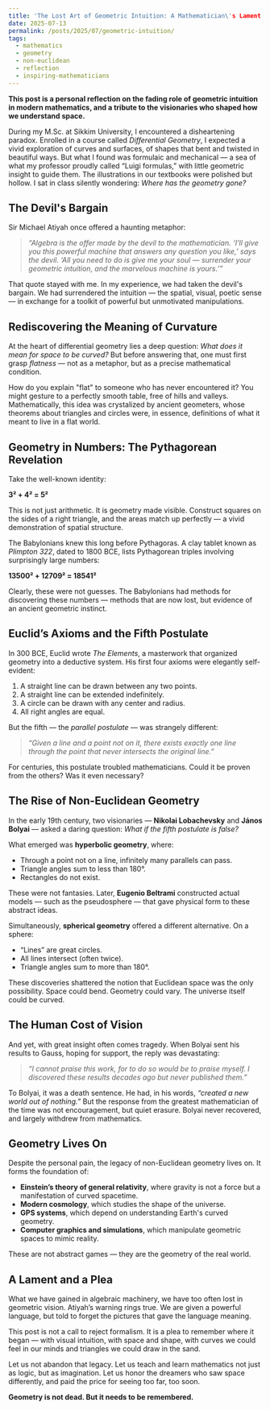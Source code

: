```yaml
---
title: 'The Lost Art of Geometric Intuition: A Mathematician\'s Lament'
date: 2025-07-13
permalink: /posts/2025/07/geometric-intuition/
tags:
  - mathematics
  - geometry
  - non-euclidean
  - reflection
  - inspiring-mathematicians
---
```


**This post is a personal reflection on the fading role of geometric intuition in modern mathematics, and a tribute to the visionaries who shaped how we understand space.**

During my M.Sc. at Sikkim University, I encountered a disheartening paradox. Enrolled in a course called *Differential Geometry*, I expected a vivid exploration of curves and surfaces, of shapes that bent and twisted in beautiful ways. But what I found was formulaic and mechanical — a sea of what my professor proudly called “Luigi formulas,” with little geometric insight to guide them. The illustrations in our textbooks were polished but hollow. I sat in class silently wondering: *Where has the geometry gone?*

## The Devil's Bargain

Sir Michael Atiyah once offered a haunting metaphor:

> *“Algebra is the offer made by the devil to the mathematician. ‘I'll give you this powerful machine that answers any question you like,’ says the devil. ‘All you need to do is give me your soul — surrender your geometric intuition, and the marvelous machine is yours.’”*

That quote stayed with me. In my experience, we had taken the devil's bargain. We had surrendered the intuition — the spatial, visual, poetic sense — in exchange for a toolkit of powerful but unmotivated manipulations.

## Rediscovering the Meaning of Curvature

At the heart of differential geometry lies a deep question: *What does it mean for space to be curved?* But before answering that, one must first grasp *flatness* — not as a metaphor, but as a precise mathematical condition.

How do you explain "flat" to someone who has never encountered it? You might gesture to a perfectly smooth table, free of hills and valleys. Mathematically, this idea was crystalized by ancient geometers, whose theorems about triangles and circles were, in essence, definitions of what it meant to live in a flat world.

## Geometry in Numbers: The Pythagorean Revelation

Take the well-known identity:

**3² + 4² = 5²**

This is not just arithmetic. It is geometry made visible. Construct squares on the sides of a right triangle, and the areas match up perfectly — a vivid demonstration of spatial structure.

The Babylonians knew this long before Pythagoras. A clay tablet known as *Plimpton 322*, dated to 1800 BCE, lists Pythagorean triples involving surprisingly large numbers:

**13500² + 12709² = 18541²**

Clearly, these were not guesses. The Babylonians had methods for discovering these numbers — methods that are now lost, but evidence of an ancient geometric instinct.

## Euclid’s Axioms and the Fifth Postulate

In 300 BCE, Euclid wrote *The Elements*, a masterwork that organized geometry into a deductive system. His first four axioms were elegantly self-evident:

1. A straight line can be drawn between any two points.  
2. A straight line can be extended indefinitely.  
3. A circle can be drawn with any center and radius.  
4. All right angles are equal.

But the fifth — the *parallel postulate* — was strangely different:

> *“Given a line and a point not on it, there exists exactly one line through the point that never intersects the original line.”*

For centuries, this postulate troubled mathematicians. Could it be proven from the others? Was it even necessary?

## The Rise of Non-Euclidean Geometry

In the early 19th century, two visionaries — **Nikolai Lobachevsky** and **János Bolyai** — asked a daring question: *What if the fifth postulate is false?*

What emerged was **hyperbolic geometry**, where:

- Through a point not on a line, infinitely many parallels can pass.  
- Triangle angles sum to less than 180°.  
- Rectangles do not exist.

These were not fantasies. Later, **Eugenio Beltrami** constructed actual models — such as the pseudosphere — that gave physical form to these abstract ideas.

Simultaneously, **spherical geometry** offered a different alternative. On a sphere:

- “Lines” are great circles.  
- All lines intersect (often twice).  
- Triangle angles sum to more than 180°.

These discoveries shattered the notion that Euclidean space was the only possibility. Space could bend. Geometry could vary. The universe itself could be curved.

## The Human Cost of Vision

And yet, with great insight often comes tragedy. When Bolyai sent his results to Gauss, hoping for support, the reply was devastating:

> *“I cannot praise this work, for to do so would be to praise myself. I discovered these results decades ago but never published them.”*

To Bolyai, it was a death sentence. He had, in his words, *“created a new world out of nothing.”* But the response from the greatest mathematician of the time was not encouragement, but quiet erasure. Bolyai never recovered, and largely withdrew from mathematics.

## Geometry Lives On

Despite the personal pain, the legacy of non-Euclidean geometry lives on. It forms the foundation of:

- **Einstein’s theory of general relativity**, where gravity is not a force but a manifestation of curved spacetime.  
- **Modern cosmology**, which studies the shape of the universe.  
- **GPS systems**, which depend on understanding Earth's curved geometry.  
- **Computer graphics and simulations**, which manipulate geometric spaces to mimic reality.

These are not abstract games — they are the geometry of the real world.

## A Lament and a Plea

What we have gained in algebraic machinery, we have too often lost in geometric vision. Atiyah’s warning rings true. We are given a powerful language, but told to forget the pictures that gave the language meaning.

This post is not a call to reject formalism. It is a plea to remember where it began — with visual intuition, with space and shape, with curves we could feel in our minds and triangles we could draw in the sand.

Let us not abandon that legacy. Let us teach and learn mathematics not just as logic, but as imagination. Let us honor the dreamers who saw space differently, and paid the price for seeing too far, too soon.

**Geometry is not dead. But it needs to be remembered.**
